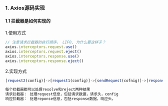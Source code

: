 ### 1. Axios源码实现

#### 1.1 拦截器是如何实现的

1.使用方式

```typescript
// 注意请求拦截器的执行顺序， LIFO, 为什么要这样子？
axios.interceptors.request.use()
axios.interceptors.request.eject()
axios.interceptors.response.use()
axios.interceptors.response.eject()
```

2.实现方式

```typescript
[request2(config)]->[request1(config)]->[sendRequest(cofnig)]->[response1(response)] -> [response2(response)]

每个拦截器都可以处理resolve和reject两种结果
请求拦截器： 处理request信息，包括请求数据，请求头，config
响应拦截器： 处理reponse信息，包括response数据，响应头。
```

